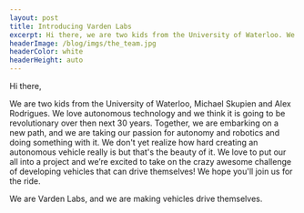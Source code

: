```yaml
---
layout: post
title: Introducing Varden Labs
excerpt: Hi there, we are two kids from the University of Waterloo. We love autonomous technology and we think it is going to be revolutionary.
headerImage: /blog/imgs/the_team.jpg
headerColor: white
headerHeight: auto
---
```


Hi there,

We are two kids from the University of Waterloo, Michael Skupien and Alex Rodrigues. We love autonomous technology and we think it is going to be revolutionary over then next 30 years.  Together, we are embarking on a new path, and we are taking our passion for autonomy and robotics and doing something with it.  We don't yet realize how hard creating an autonomous vehicle really is but that's the beauty of it. We love to put our all into a project and we’re excited to take on the crazy awesome challenge of developing vehicles that can drive themselves! We hope you'll join us for the ride.

We are Varden Labs, and we are making vehicles drive themselves.
